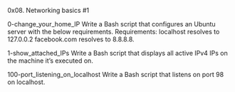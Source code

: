 0x08. Networking basics #1

0-change_your_home_IP
Write a Bash script that configures an Ubuntu server with the below requirements.
Requirements:
localhost resolves to 127.0.0.2
facebook.com resolves to 8.8.8.8.

1-show_attached_IPs
Write a Bash script that displays all active IPv4 IPs on the machine it’s executed on.


100-port_listening_on_localhost
Write a Bash script that listens on port 98 on localhost.
